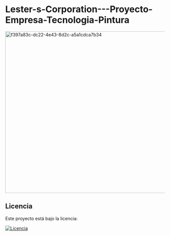 # Lester-s-Corporation---Proyecto-Empresa-Tecnologia-Pintura

<img align="center" width="512" height="512" alt="f397a83c-dc22-4e43-8d2c-a5a1cdca7b34" src="https://github.com/user-attachments/assets/caa0abe7-fc8d-48b3-85ed-6a1a54188b9c" />










## Licencia  

Este proyecto está bajo la licencia:

[![Licencia](https://img.shields.io/badge/Licencia-Apache%202.0-blue.svg)](LICENSE)
